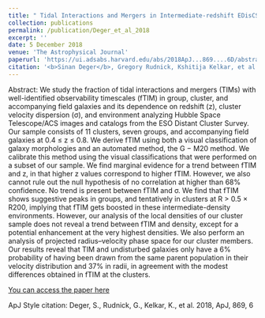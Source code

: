 ```yaml
---
title: " Tidal Interactions and Mergers in Intermediate-redshift EDisCS Clusters "
collection: publications
permalink: /publication/Deger_et_al_2018
excerpt: ''
date: 5 December 2018
venue: 'The Astrophysical Journal'
paperurl: 'https://ui.adsabs.harvard.edu/abs/2018ApJ...869....6D/abstract'
citation: '<b>Sinan Deger</b>, Gregory Rudnick, Kshitija Kelkar, et al.;  Tidal Interactions and Mergers in Intermediate-redshift EDisCS Clusters , The Astrophysical Journal, Volume 869, Number 1'
---
```


Abstract: We study the fraction of tidal interactions and mergers (TIMs) with well-identified observability timescales (fTIM) in group, cluster, and accompanying field galaxies and its dependence on redshift (z), cluster velocity dispersion (σ), and environment analyzing Hubble Space Telescope/ACS images and catalogs from the ESO Distant Cluster Survey. Our sample consists of 11 clusters, seven groups, and accompanying field galaxies at 0.4 ≤ z ≤ 0.8. We derive fTIM using both a visual classification of galaxy morphologies and an automated method, the G − M20 method. We calibrate this method using the visual classifications that were performed on a subset of our sample. We find marginal evidence for a trend between fTIM and z, in that higher z values correspond to higher fTIM. However, we also cannot rule out the null hypothesis of no correlation at higher than 68% confidence. No trend is present between fTIM and σ. We find that fTIM shows suggestive peaks in groups, and tentatively in clusters at R > 0.5 × R200, implying that fTIM gets boosted in these intermediate-density environments. However, our analysis of the local densities of our cluster sample does not reveal a trend between fTIM and density, except for a potential enhancement at the very highest densities. We also perform an analysis of projected radius–velocity phase space for our cluster members. Our results reveal that TIM and undisturbed galaxies only have a 6% probability of having been drawn from the same parent population in their velocity distribution and 37% in radii, in agreement with the modest differences obtained in fTIM at the clusters.

[You can access the paper here](https://ui.adsabs.harvard.edu/abs/2018ApJ...869....6D/abstract)


ApJ Style citation: Deger, S., Rudnick, G., Kelkar, K., et al. 2018, ApJ, 869, 6
